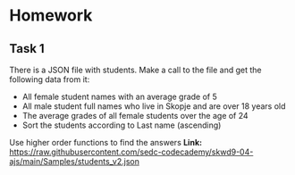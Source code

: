 
# Homework

## Task 1
There is a JSON file with students. Make a call to the file and get the following data from it: 
* All female student names with an average grade of 5
* All male student full names who live in Skopje and are over 18 years old
* The average grades of all female students over the age  of 24
* Sort the students according to Last name (ascending)

Use higher order functions to find the answers
**Link:** https://raw.githubusercontent.com/sedc-codecademy/skwd9-04-ajs/main/Samples/students_v2.json
